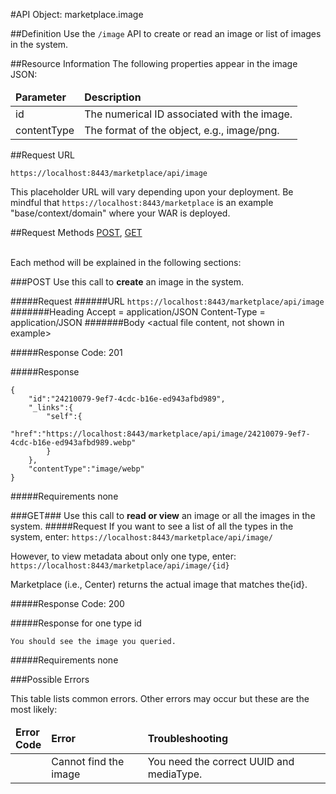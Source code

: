 #API Object: marketplace.image

##Definition 
Use the `/image` API to create or read an image or list of images in the system. 

##Resource Information
The following properties appear in the image JSON:

<table style="width:100%">
    <thead>
        <tr>
            <td><b>Parameter</b></td>
            <td><b>Description</b></td
        </tr>
    </thead>
    <tbody>
        <tr>
            <td>id</td>
            <td>The numerical ID associated with the image.</td> 
        </tr>
        <tr>
            <td>contentType</td>
            <td>The format of the object, e.g., image/png.</td> 
        </tr>
    </tbody>
</table>
 
##Request URL

`https://localhost:8443/marketplace/api/image`

This placeholder URL will vary depending upon your deployment. Be mindful that `https://localhost:8443/marketplace` is an example "base/context/domain" where your WAR is deployed.  

##Request Methods
[POST](https://github.com/ozone-development/ozp-rest/blob/master/docs-external/rest/OZP_imageAPI.md#POST),
[GET](https://github.com/ozone-development/ozp-rest/blob/master/docs-external/rest/OZP_imageAPI.md#GET)

<br>
Each method will be explained in the following sections:

###<a name=POST>POST</a>
Use this call to **create** an image in the system.

#####Request
######URL
`https://localhost:8443/marketplace/api/image`
#######Heading
    Accept = application/JSON
    Content-Type = application/JSON
#######Body
	<actual file content, not shown in example> 

#####Response Code:
201

#####Response

	{  
    	"id":"24210079-9ef7-4cdc-b16e-ed943afbd989",
    	"_links":{  
    	    "self":{  
    	        "href":"https://localhost:8443/marketplace/api/image/24210079-9ef7-4cdc-b16e-ed943afbd989.webp"
    	    }
    	},
    	"contentType":"image/webp"
	}

#####Requirements
none
<br>


###<a name=GET>GET</a>###
Use this call to **read or view** an image or all the images in the system.
#####Request
If you want to see a list of all the types in the system, enter:
`https://localhost:8443/marketplace/api/image/`

However, to view metadata about only one type, enter:
`https://localhost:8443/marketplace/api/image/{id}`
 
Marketplace (i.e., Center) returns the actual image that matches the{id}. 

#####Response Code:
200

#####Response for one type id

	You should see the image you queried.

#####Requirements
none





###Possible Errors

This table lists common errors. Other errors may occur but these are the most likely:
<table style="width:100%">
    <thead>
        <tr>    
            <td><b>Error <br> Code</b></td>
            <td><b>Error</b></td>
            <td><b>Troubleshooting</b></td>
        </tr>
    </thead>
    <tbody>
        <tr>
            <td>
            <td>Cannot find the image
            <td>You need the correct UUID and mediaType. </td> 
        </tr>
    </tbody>
</table> 




